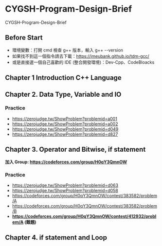 # CYGSH-Program-Design-Brief
CYGSH-Program-Design-Brief

## Before Start

- 環境變數：打開 cmd 檢查 g++ 版本，輸入 g++ --version
- 如果找不到這一個指令請去下載：https://jmeubank.github.io/tdm-gcc/
- 或是直接選一個自己喜歡的 IDE (整合開發環境)：Dev-Cpp、CodeBloacks

## Chapter 1 Introduction C++ Language

## Chapter 2. Data Type, Variable and IO 

### Practice
- https://zerojudge.tw/ShowProblem?problemid=a001
- https://zerojudge.tw/ShowProblem?problemid=a002
- https://zerojudge.tw/ShowProblem?problemid=d049
- https://zerojudge.tw/ShowProblem?problemid=d827

## Chapter 3. Operator and Bitwise, if statement

**加入 Group: https://codeforces.com/group/H0qY3QmnOW**

### Practice
- https://zerojudge.tw/ShowProblem?problemid=d063
- https://zerojudge.tw/ShowProblem?problemid=d058
- https://codeforces.com/group/H0qY3QmnOW/contest/383582/problem/A
- https://codeforces.com/group/H0qY3QmnOW/contest/383582/problem/B
- **https://codeforces.com/group/H0qY3QmnOW/contest/412932/problem/A (難題)**

## Chapter 4. if statement and Loop
